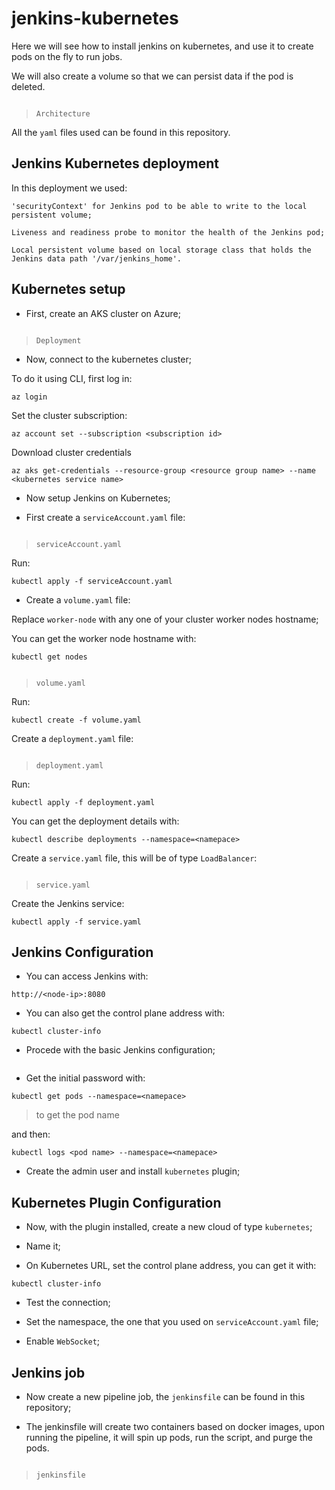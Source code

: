 # jenkins-kubernetes

Here we will see how to install jenkins on kubernetes, and use it to create pods on the fly to run jobs.

We will also create a volume so that we can persist data if the pod is deleted.

![]()
>`Architecture`

All the `yaml` files used can be found in this repository.

## Jenkins Kubernetes deployment

In this deployment we used:

    'securityContext' for Jenkins pod to be able to write to the local persistent volume;

    Liveness and readiness probe to monitor the health of the Jenkins pod;

    Local persistent volume based on local storage class that holds the Jenkins data path '/var/jenkins_home'.

## Kubernetes setup

- First, create an AKS cluster on Azure;

![]()
>`Deployment`

- Now, connect to the kubernetes cluster;

To do it using CLI, first log in:

`az login`

Set the cluster subscription:

`az account set --subscription <subscription id>`

Download cluster credentials

`az aks get-credentials --resource-group <resource group name> --name <kubernetes service name>`

- Now setup Jenkins on Kubernetes;

- First create a `serviceAccount.yaml` file:

![]()
>`serviceAccount.yaml`

Run:

`kubectl apply -f serviceAccount.yaml`

- Create a `volume.yaml` file:

Replace `worker-node` with any one of your cluster worker nodes hostname;

You can get the worker node hostname with:

`kubectl get nodes`

![]()
>`volume.yaml`

Run:

`kubectl create -f volume.yaml`

Create a `deployment.yaml` file:

![]()
>`deployment.yaml`

Run:

`kubectl apply -f deployment.yaml`

You can get the deployment details with:

`kubectl describe deployments --namespace=<namepace>`

Create a `service.yaml` file, this will be of type `LoadBalancer`:

![]()
>`service.yaml`

Create the Jenkins service:

`kubectl apply -f service.yaml`

## Jenkins Configuration

- You can access Jenkins with:

`http://<node-ip>:8080`

- You can also get the control plane address with:

`kubectl cluster-info`

- Procede with the basic Jenkins configuration;

![]()

- Get the initial password with:

`kubectl get pods --namespace=<namepace>`
>to get the pod name

and then:

`kubectl logs <pod name> --namespace=<namepace>`

- Create the admin user and install `kubernetes` plugin;

## Kubernetes Plugin Configuration

- Now, with the plugin installed, create a new cloud of type `kubernetes`;

- Name it;

- On Kubernetes URL, set the control plane address, you can get it with:

`kubectl cluster-info`

- Test the connection;

- Set the namespace, the one that you used on `serviceAccount.yaml` file;

- Enable `WebSocket`;

## Jenkins job

- Now create a new pipeline job, the `jenkinsfile` can be found in this repository;

- The jenkinsfile will create two containers based on docker images, upon running the pipeline, it will spin up pods, run the script, and purge the pods.

![]()
>`jenkinsfile`